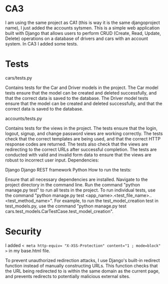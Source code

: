 # CA3

I am using the same project as CA1 (this is way it is the same djangoproject name), I just added the accounts sytsmen. This is a simple web application built with Django that allows users to perform CRUD (Create, Read, Update, Delete) operations on a database of drivers and cars with an account system. In CA3 I added some tests.

# Tests 

cars/tests.py

Contains tests for the Car and Driver models in the project.
The Car model tests ensure that the model can be created and deleted successfully, and that the correct data is saved to the database.
The Driver model tests ensure that the model can be created and deleted successfully, and that the correct data is saved to the database.

accounts/tests.py

Contains tests for the views in the project.
The tests ensure that the login, logout, signup, and change password views are working correctly.
The tests check that the correct templates are being used, and that the correct HTTP response codes are returned.
The tests also check that the views are redirecting to the correct URLs after successful completion.
The tests are conducted with valid and invalid form data to ensure that the views are robust to incorrect user input.
Dependencies:

Django
Django REST framework
Python
How to run the tests:

Ensure that all necessary dependencies are installed.
Navigate to the project directory in the command line.
Run the command "python manage.py test" to run all tests in the project.
To run individual tests, use the command "python manage.py test <app_name>.<test_file_name>.<TestCaseName>.<test_method_name>". For example, to run the test_model_creation test in test_models.py, use the command "python manage.py test cars.test_models.CarTestCase.test_model_creation".

  
# Security 

  I added `` < meta http-equiv= "X-XSS-Protection" content="1 ; mode=block" > `` in my base.html file.
  
  To prevent unauthorized redirection attacks, I use Django's built-in redirect function instead of manually constructing URLs. This function checks that the URL being redirected to is within the same domain as the current page, and prevents redirects to potentially malicious external sites. 

 
